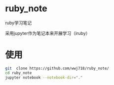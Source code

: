 # ruby_note
ruby学习笔记

采用jupyter作为笔记本来开展学习（iruby）

# 使用
```bash
git  clone https://github.com/wwj718/ruby_note/
cd ruby_note
jupyter notebook --notebook-dir="."
```

